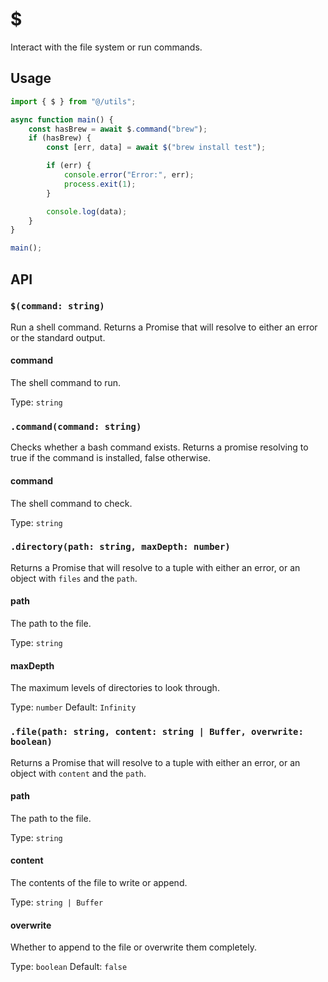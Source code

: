 # $

Interact with the file system or run commands.

## Usage

```javascript
import { $ } from "@/utils";

async function main() {
	const hasBrew = await $.command("brew");
	if (hasBrew) {
		const [err, data] = await $("brew install test");

		if (err) {
			console.error("Error:", err);
			process.exit(1);
		}

		console.log(data);
	}
}

main();
```

## API

### `$(command: string)`

Run a shell command. Returns a Promise that will resolve to either an error or the standard output.

#### command

The shell command to run.

Type: `string`

### `.command(command: string)`

Checks whether a bash command exists. Returns a promise resolving to true if the command is installed, false otherwise.

#### command

The shell command to check.

Type: `string`

### `.directory(path: string, maxDepth: number)`

Returns a Promise that will resolve to a tuple with either an error, or an object with `files` and the `path`.

#### path

The path to the file.

Type: `string`

#### maxDepth

The maximum levels of directories to look through.

Type: `number`
Default: `Infinity`

### `.file(path: string, content: string | Buffer, overwrite: boolean)`

Returns a Promise that will resolve to a tuple with either an error, or an object with `content` and the `path`.

#### path

The path to the file.

Type: `string`

#### content

The contents of the file to write or append.

Type: `string | Buffer`

#### overwrite

Whether to append to the file or overwrite them completely.

Type: `boolean`
Default: `false`

